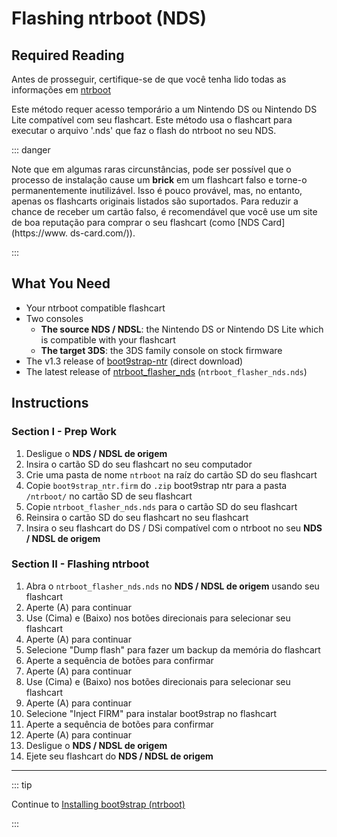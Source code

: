 # Flashing ntrboot (NDS)

## Required Reading

Antes de prosseguir, certifique-se de que você tenha lido todas as informações em [ntrboot](ntrboot)

Este método requer acesso temporário a um Nintendo DS ou Nintendo DS Lite compatível com seu flashcart. Este método usa o flashcart para executar o arquivo '.nds' que faz o flash do ntrboot no seu NDS.

::: danger

Note que em algumas raras circunstâncias, pode ser possível que o processo de instalação cause um **brick** em um flashcart falso e torne-o permanentemente inutilizável. Isso é pouco provável, mas, no entanto, apenas os flashcarts originais listados são suportados. Para reduzir a chance de receber um cartão falso, é recomendável que você use um site de boa reputação para comprar o seu flashcart (como [NDS Card](https://www. ds-card.com/)).

:::

## What You Need

- Your ntrboot compatible flashcart
- Two consoles
  - **The source NDS / NDSL**: the Nintendo DS or Nintendo DS Lite which is compatible with your flashcart
  - **The target 3DS**: the 3DS family console on stock firmware
- The v1.3 release of [boot9strap-ntr](https://github.com/SciresM/boot9strap/releases/download/1.3/boot9strap-1.3-ntr.zip) (direct download)
- The latest release of [ntrboot_flasher_nds](https://github.com/jason0597/ntrboot_flasher_nds/releases/latest) (`ntrboot_flasher_nds.nds`)

## Instructions

### Section I - Prep Work

1. Desligue o **NDS / NDSL de origem**
2. Insira o cartão SD do seu flashcart no seu computador
3. Crie uma pasta de nome `ntrboot` na raíz do cartão SD do seu flashcart
4. Copie `boot9strap_ntr.firm` do `.zip` boot9strap ntr para a pasta `/ntrboot/` no cartão SD de seu flashcart
5. Copie `ntrboot_flasher_nds.nds` para o cartão SD do seu flashcart
6. Reinsira o cartão SD do seu flashcart no seu flashcart
7. Insira o seu flashcart do DS / DSi compatível com o ntrboot no seu **NDS / NDSL de origem**

### Section II - Flashing ntrboot

1. Abra o `ntrboot_flasher_nds.nds` no **NDS / NDSL de origem** usando seu flashcart
2. Aperte (A) para continuar
3. Use (Cima) e (Baixo) nos botões direcionais para selecionar seu flashcart
4. Aperte (A) para continuar
5. Selecione "Dump flash" para fazer um backup da memória do flashcart
6. Aperte a sequência de botões para confirmar
7. Aperte (A) para continuar
8. Use (Cima) e (Baixo) nos botões direcionais para selecionar seu flashcart
9. Aperte (A) para continuar
10. Selecione "Inject FIRM" para instalar boot9strap no flashcart
11. Aperte a sequência de botões para confirmar
12. Aperte (A) para continuar
13. Desligue o **NDS / NDSL de origem**
14. Ejete seu flashcart do **NDS / NDSL de origem**

___

::: tip

Continue to [Installing boot9strap (ntrboot)](installing-boot9strap-\(ntrboot\))

:::
